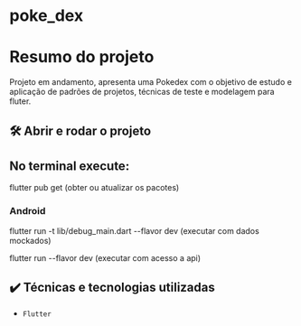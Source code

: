# poke_dex

# Resumo do projeto
Projeto em andamento, apresenta uma Pokedex com o objetivo de estudo e aplicação de padrões de projetos, técnicas de teste e modelagem para fluter.

## 🛠️ Abrir e rodar o projeto
<h2>No terminal execute:</h2>
<p>flutter pub get (obter ou atualizar os pacotes)</p>

<h3>Android</h3>
<p> flutter run -t lib/debug_main.dart --flavor dev (executar com dados mockados) </p>
<p> flutter run --flavor dev (executar com acesso a api)</p>

## ✔️ Técnicas e tecnologias utilizadas

- ``Flutter``